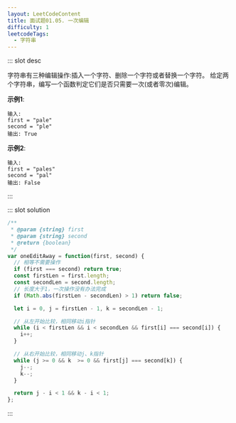 ```yaml
---
layout: LeetCodeContent
title: 面试题01.05. 一次编辑
difficulty: 1
leetcodeTags:
  - 字符串
---
```



::: slot desc

字符串有三种编辑操作:插入一个字符、删除一个字符或者替换一个字符。 给定两个字符串，编写一个函数判定它们是否只需要一次(或者零次)编辑。


**示例1**:

```
输入: 
first = "pale"
second = "ple"
输出: True
```

**示例2**:

```
输入: 
first = "pales"
second = "pal"
输出: False
```
:::


::: slot solution

```javascript
/**
 * @param {string} first
 * @param {string} second
 * @return {boolean}
 */
var oneEditAway = function(first, second) {
  // 相等不需要操作
  if (first === second) return true;
  const firstLen = first.length;
  const secondLen = second.length;
  // 长度大于1，一次操作没有办法完成
  if (Math.abs(firstLen - secondLen) > 1) return false;

  let i = 0, j = firstLen - 1, k = secondLen - 1;

  // 从左开始比较，相同移动i指针
  while (i < firstLen && i < secondLen && first[i] === second[i]) {
    i++;
  }

  // 从右开始比较，相同移动j、k指针
  while (j >= 0 && k  >= 0 && first[j] === second[k]) {
    j--;
    k--;
  }

  return j - i < 1 && k - i < 1;
};
```

:::